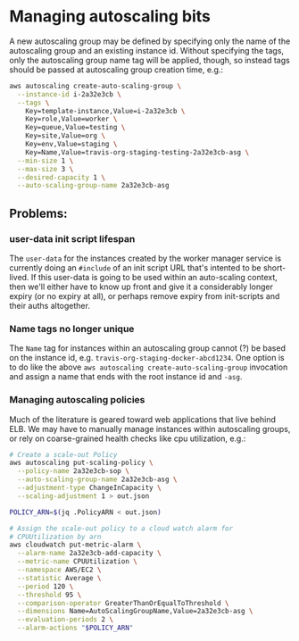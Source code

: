 # Managing autoscaling bits

A new autoscaling group may be defined by specifying only the name
of the autoscaling group and an existing instance id.  Without
specifying the tags, only the autoscaling group name tag will be
applied, though, so instead tags should be passed at autoscaling
group creation time, e.g.:

``` bash
aws autoscaling create-auto-scaling-group \
  --instance-id i-2a32e3cb \
  --tags \
    Key=template-instance,Value=i-2a32e3cb \
    Key=role,Value=worker \
    Key=queue,Value=testing \
    Key=site,Value=org \
    Key=env,Value=staging \
    Key=Name,Value=travis-org-staging-testing-2a32e3cb-asg \
  --min-size 1 \
  --max-size 3 \
  --desired-capacity 1 \
  --auto-scaling-group-name 2a32e3cb-asg
```

## Problems:

### user-data init script lifespan

The `user-data` for the instances created by the worker manager
service is currently doing an `#include` of an init script URL
that's intented to be short-lived.  If this user-data is going to
be used within an auto-scaling context, then we'll either have to
know up front and give it a considerably longer expiry (or no
expiry at all), or perhaps remove expiry from init-scripts and
their auths altogether.

### Name tags no longer unique

The `Name` tag for instances within an autoscaling group cannot (?)
be based on the instance id, e.g.
`travis-org-staging-docker-abcd1234`.  One option is to do like the
above `aws autoscaling create-auto-scaling-group` invocation and
assign a name that ends with the root instance id and `-asg`.

### Managing autoscaling policies

Much of the literature is geared toward web applications that live
behind ELB.  We may have to manually manage instances within
autoscaling groups, or rely on coarse-grained health checks like
cpu utilization, e.g.:

``` bash
# Create a scale-out Policy
aws autoscaling put-scaling-policy \
  --policy-name 2a32e3cb-sop \
  --auto-scaling-group-name 2a32e3cb-asg \
  --adjustment-type ChangeInCapacity \
  --scaling-adjustment 1 > out.json

POLICY_ARN=$(jq .PolicyARN < out.json)

# Assign the scale-out policy to a cloud watch alarm for
# CPUUtilization by arn
aws cloudwatch put-metric-alarm \
  --alarm-name 2a32e3cb-add-capacity \
  --metric-name CPUUtilization \
  --namespace AWS/EC2 \
  --statistic Average \
  --period 120 \
  --threshold 95 \
  --comparison-operator GreaterThanOrEqualToThreshold \
  --dimensions Name=AutoScalingGroupName,Value=2a32e3cb-asg \
  --evaluation-periods 2 \
  --alarm-actions "$POLICY_ARN"
```

